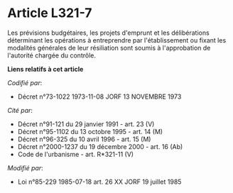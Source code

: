 # Article L321-7

Les prévisions budgétaires, les projets d'emprunt et les délibérations déterminant les opérations à entreprendre par
l'établissement ou fixant les modalités générales de leur résiliation sont soumis à l'approbation de l'autorité chargée du
contrôle.

**Liens relatifs à cet article**

_Codifié par_:

  - Décret n°73-1022 1973-11-08 JORF 13 NOVEMBRE 1973

_Cité par_:

  - Décret n°91-121 du 29 janvier 1991 - art. 23 (V)
  - Décret n°95-1102 du 13 octobre 1995 - art. 14 (M)
  - Décret n°96-325 du 10 avril 1996 - art. 15 (M)
  - Décret n°2000-1237 du 19 décembre 2000 - art. 16 (Ab)
  - Code de l'urbanisme - art. R*321-11 (V)

_Modifié par_:

  - Loi n°85-229 1985-07-18 art. 26 XX JORF 19 juillet 1985
